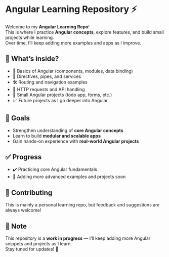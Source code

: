 # Angular Learning Repository ⚡

Welcome to my **Angular Learning Repo**!  
This is where I practice **Angular concepts**, explore features, and build small projects while learning.  
Over time, I’ll keep adding more examples and apps as I improve.

## 📂 What’s inside?
- 🧩 Basics of Angular (components, modules, data binding)  
- 🔄 Directives, pipes, and services  
- 🛠️ Routing and navigation examples  
- 📡 HTTP requests and API handling  
- 🎯 Small Angular projects (todo app, forms, etc.)  
- 📈 Future projects as I go deeper into Angular  

## 🚀 Goals
- Strengthen understanding of **core Angular concepts**  
- Learn to build **modular and scalable apps**  
- Gain hands-on experience with **real-world Angular projects**  

## ✅ Progress
- ✔️ Practicing core Angular fundamentals  
- 🚧 Adding more advanced examples and projects soon  

## 🤝 Contributing
This is mainly a personal learning repo, but feedback and suggestions are always welcome!  

## 📌 Note
This repository is a **work in progress** — I’ll keep adding more Angular snippets and projects as I learn.  
Stay tuned for updates! 🚀
